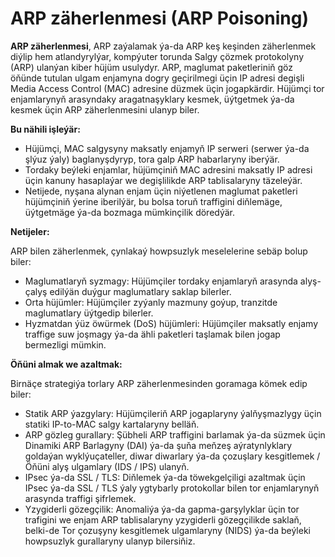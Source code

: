 # ARP zäherlenmesi (ARP Poisoning)

**ARP zäherlenmesi**, ARP zaýalamak ýa-da ARP keş keşinden zäherlenmek diýlip hem atlandyrylýar, kompýuter torunda Salgy çözmek protokolyny (ARP) ulanýan kiber hüjüm usulydyr. ARP, maglumat paketleriniň göz öňünde tutulan ulgam enjamyna dogry geçirilmegi üçin IP adresi degişli Media Access Control (MAC) adresine düzmek üçin jogapkärdir. Hüjümçi tor enjamlarynyň arasyndaky aragatnaşyklary kesmek, üýtgetmek ýa-da kesmek üçin ARP zäherlenmesini ulanyp biler.

**Bu nähili işleýär:**

- Hüjümçi, MAC salgysyny maksatly enjamyň IP serweri (serwer ýa-da şlýuz ýaly) baglanyşdyryp, tora galp ARP habarlaryny iberýär.
- Tordaky beýleki enjamlar, hüjümçiniň MAC adresini maksatly IP adresi üçin kanuny hasaplaýar we degişlilikde ARP tablisalaryny täzeleýär.
- Netijede, nyşana alynan enjam üçin niýetlenen maglumat paketleri hüjümçiniň ýerine iberilýär, bu bolsa toruň traffigini diňlemäge, üýtgetmäge ýa-da bozmaga mümkinçilik döredýär.

**Netijeler:**

ARP bilen zäherlenmek, çynlakaý howpsuzlyk meselelerine sebäp bolup biler:

- Maglumatlaryň syzmagy: Hüjümçiler tordaky enjamlaryň arasynda alyş-çalyş edilýän duýgur maglumatlary saklap bilerler.
- Orta hüjümler: Hüjümçiler zyýanly mazmuny goýup, tranzitde maglumatlary üýtgedip bilerler.
- Hyzmatdan ýüz öwürmek (DoS) hüjümleri: Hüjümçiler maksatly enjamy traffige suw joşmagy ýa-da ähli paketleri taşlamak bilen jogap bermezligi mümkin.

**Öňüni almak we azaltmak:**

Birnäçe strategiýa torlary ARP zäherlenmesinden goramaga kömek edip biler:

- Statik ARP ýazgylary: Hüjümçileriň ARP jogaplaryny ýalňyşmazlygy üçin statiki IP-to-MAC salgy kartalaryny belläň.
- ARP gözleg gurallary: Şübheli ARP traffigini barlamak ýa-da süzmek üçin Dinamiki ARP Barlagyny (DAI) ýa-da şuňa meňzeş aýratynlyklary goldaýan wyklýuçateller, diwar diwarlary ýa-da çozuşlary kesgitlemek / Öňüni alyş ulgamlary (IDS / IPS) ulanyň.
- IPsec ýa-da SSL / TLS: Diňlemek ýa-da töwekgelçiligi azaltmak üçin IPsec ýa-da SSL / TLS ýaly ygtybarly protokollar bilen tor enjamlarynyň arasynda traffigi şifrlemek.
- Yzygiderli gözegçilik: Anomaliýa ýa-da gapma-garşylyklar üçin tor trafigini we enjam ARP tablisalaryny yzygiderli gözegçilikde saklaň, belki-de Tor çozuşyny kesgitlemek ulgamlaryny (NIDS) ýa-da beýleki howpsuzlyk gurallaryny ulanyp bilersiňiz.